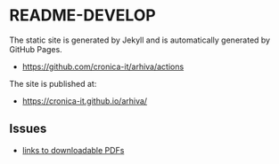 # README-DEVELOP

The static site is generated by Jekyll and is automatically
generated by GitHub Pages.

- <https://github.com/cronica-it/arhiva/actions>

The site is published at:

- <https://cronica-it.github.io/arhiva/>

## Issues

- [links to downloadable PDFs](https://github.com/facebook/docusaurus/discussions/9605)
